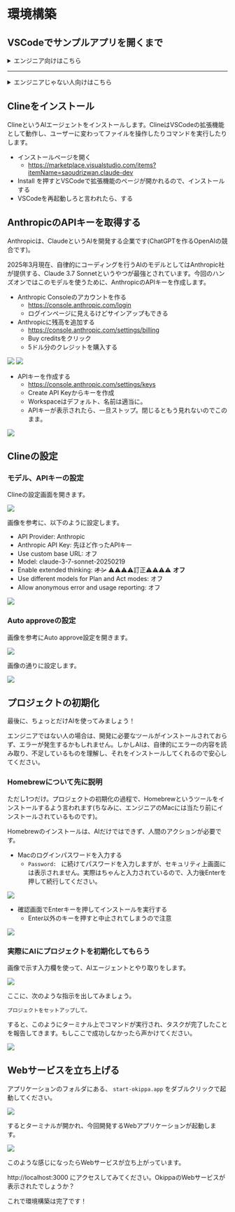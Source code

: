 # 環境構築

## VSCodeでサンプルアプリを開くまで

<details>
<summary>エンジニア向けはこちら</summary>

- https://github.com/hiragram/okippa をcloneしてVSCodeで開いてください

</details>

---

<details>
<summary>エンジニアじゃない人向けはこちら</summary>

## サンプルアプリを取得

- https://github.com/hiragram/okippa を開く
- 下の画像を参考に、zipファイルをダウンロードする
- ダウンロードしたzipファイルを展開する
- 展開してできたフォルダを後で使います。

![](./images/download.png)

## Visual Studio Code をセットアップ

### インストール

Visual Studio Code(以下: VSCode)は、広く利用されている統合開発環境です。

以下の公式サイトからダウンロード、インストールしてください。

https://code.visualstudio.com/

### ワークスペースを開く

- VSCodeを開く
- メニューで "File" -> "Open Folder..."で、さっき展開したサンプルアプリのフォルダを開く

赤丸をクリックしてこんな感じでファイル一覧が見れてればOK。

![](./images/workspace_opened.png)

</details>

## Clineをインストール

ClineというAIエージェントをインストールします。ClineはVSCodeの拡張機能として動作し、ユーザーに変わってファイルを操作したりコマンドを実行したりします。

- インストールページを開く
  - https://marketplace.visualstudio.com/items?itemName=saoudrizwan.claude-dev
- Install を押すとVSCodeで拡張機能のページが開かれるので、インストールする
- VSCodeを再起動しろと言われたら、する

## AnthropicのAPIキーを取得する

Anthropicは、ClaudeというAIを開発する企業です(ChatGPTを作るOpenAIの競合です)。

2025年3月現在、自律的にコーディングを行うAIのモデルとしてはAnthropic社が提供する、Claude 3.7 Sonnetというやつが最強とされています。今回のハンズオンではこのモデルを使うために、AnthropicのAPIキーを作成します。

- Anthropic Consoleのアカウントを作る
    - https://console.anthropic.com/login
    - ログインページに見えるけどサインアップもできる
- Anthropicに残高を追加する
    - https://console.anthropic.com/settings/billing
    - Buy creditsをクリック
    - 5ドル分のクレジットを購入する

![](./images/add_credit_1.png)
![](./images/add_credit_2.png)

- APIキーを作成する
    - https://console.anthropic.com/settings/keys
    - Create API Keyからキーを作成
    - Workspaceはデフォルト、名前は適当に。
    - APIキーが表示されたら、一旦ストップ。閉じるともう見れないのでこのまま。

![](./images/api_key.png)

## Clineの設定

### モデル、APIキーの設定

Clineの設定画面を開きます。

![](./images/cline_setup_1.png)

画像を参考に、以下のように設定します。

- API Provider: Anthropic
- Anthropic API Key: 先ほど作ったAPIキー
- Use custom base URL: オフ
- Model: claude-3-7-sonnet-20250219
- Enable extended thinking: ~~オン~~ ⚠️⚠️⚠️⚠️訂正⚠️⚠️⚠️⚠️ **オフ**
- Use different models for Plan and Act modes: オフ
- Allow anonymous error and usage reporting: オフ

![](./images/cline_setup_2.png)

### Auto approveの設定

画像を参考にAuto approve設定を開きます。

![](./images/cline_setup_3.png)

画像の通りに設定します。

![](./images/cline_setup_4.png)

## プロジェクトの初期化

最後に、ちょっとだけAIを使ってみましょう！

エンジニアではない人の場合は、開発に必要なツールがインストールされておらず、エラーが発生するかもしれません。しかしAIは、自律的にエラーの内容を読み取り、不足しているものを理解し、それをインストールしてくれるので安心してください。

### Homebrewについて先に説明

ただし1つだけ。プロジェクトの初期化の過程で、Homebrewというツールをインストールするよう言われます(ちなみに、エンジニアのMacには当たり前にインストールされているものです)。

Homebrewのインストールは、AIだけではできず、人間のアクションが必要です。

- Macのログインパスワードを入力する
  - `Password: ` に続けてパスワードを入力しますが、セキュリティ上画面には表示されません。実際はちゃんと入力されているので、入力後Enterを押して続行してください。

![](./images/homebrew_1.png)

- 確認画面でEnterキーを押してインストールを実行する
  - Enter以外のキーを押すと中止されてしまうので注意

![](./images/homebrew_2.png)

### 実際にAIにプロジェクトを初期化してもらう

画像で示す入力欄を使って、AIエージェントとやり取りをします。

![](./images/init_1.png)

ここに、次のような指示を出してみましょう。

```
プロジェクトをセットアップして。
```

すると、このようにターミナル上でコマンドが実行され、タスクが完了したことを報告してきます。もしここで成功しなかったら声かけてください。

![](./images/init_2.png)

## Webサービスを立ち上げる

アプリケーションのフォルダにある、 `start-okippa.app` をダブルクリックで起動してください。

![](./images/start_server_1.png)

するとターミナルが開かれ、今回開発するWebアプリケーションが起動します。

![](./images/start_server_2.png)

このような感じになったらWebサービスが立ち上がっています。

http://localhost:3000 にアクセスしてみてください。OkippaのWebサービスが表示されたでしょうか？

これで環境構築は完了です！